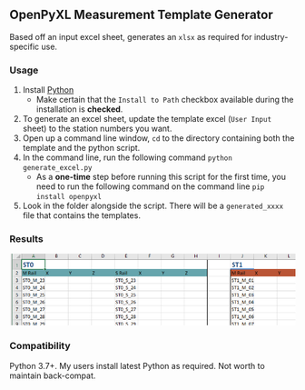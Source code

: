 ## OpenPyXL Measurement Template Generator

Based off an input excel sheet, generates an `xlsx` as required for industry-specific use. 

### Usage

1. Install [Python](https://www.python.org/downloads/)
    * Make certain that the `Install to Path` checkbox available during the installation is **checked**. 
3. To generate an excel sheet, update the template excel (`User Input` sheet) to the station numbers you want. 
4. Open up a command line window, `cd` to the directory containing both the template and the python script.
5. In the command line, run the following command `python generate_excel.py`
	* As a **one-time** step before running this script for the first time, you need to run the following command on the command line `pip install openpyxl`
6. Look in the folder alongside the script. There will be a `generated_xxxx` file that contains the templates.

### Results

![generated excel](example.png "Generated Excel")

### Compatibility

Python 3.7+. My users install latest Python as required. Not worth to maintain back-compat.
